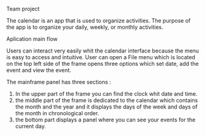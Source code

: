 Team project 

The calendar is an app that is used to organize activities.
The purpose of the app is to organize your daily, weekly, or monthly activities.

Aplication main flow 

Users can interact very easily whit the calendar interface because the menu is easy to access and intuitive. User can open a File menu which is located on
 the top left side of the frame opens three options which set date, add the event and view the event.

 The mainframe panel has three sections :
 
 1) In the upper part of the frame you can find the clock whit date and time. 
 2) the middle part of the frame is dedicated to the calendar which contains the month and the year and it displays the days of the week and days of the month in chronological order.
 3) the bottom part displays a panel where you can see your events for the current day.
